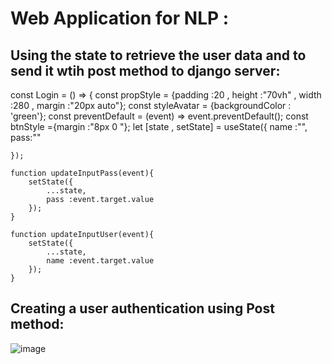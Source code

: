 # Web Application for NLP :

## Using the state to retrieve the user data and to send it wtih post method to django server:
const Login = () => {
    const propStyle = {padding :20 , height :"70vh" , width :280 , margin :"20px auto"};
    const styleAvatar = {backgroundColor : 'green'};
    const preventDefault = (event) => event.preventDefault();
    const btnStyle ={margin :"8px 0 "};
    let [state , setState] = useState({
        name :"",
        pass:""

    });
    
    function updateInputPass(event){
        setState({
            ...state,
            pass :event.target.value
        });
    }

    function updateInputUser(event){
        setState({
            ...state,
            name :event.target.value
        });
    }

   
   
## Creating a user authentication using Post method:
![image](https://user-images.githubusercontent.com/58775369/146248521-70ee5333-4458-4d5b-b5c7-2d71fa95256b.png)
